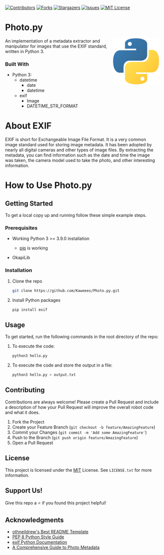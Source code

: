 [![Contributors][contributors-shield]][contributors-url]
[![Forks][forks-shield]][forks-url]
[![Stargazers][stars-shield]][stars-url]
[![Issues][issues-shield]][issues-url]
[![MIT License][license-shield]][license-url]

# Photo.py

<!-- PROJECT LOGO -->
[<img src="assets/img/python-logo.png" align="right" width="150">](https://github.com/Kaweees/Photo.py)

An implementation of a metadata extractor and manipulator for images that use the EXIF standard, written in Python 3.

<!-- BUILT WITH -->
### Built With

 - Python 3:
   - datetime
     - date
     - datetime
   - exif
     - Image
     - DATETIME_STR_FORMAT

# About EXIF
EXIF is short for Exchangeable Image File Format. It is a very common image standard used for storing image metadata. It has been adopted by nearly all digital cameras and other types of image files. By extracting the metadata, you can find information such as the date and time the image was taken, the camera model used to take the photo, and other interesting information.

# How to Use Photo.py

<!-- GETTING STARTED -->
## Getting Started

To get a local copy up and running follow these simple example steps.

### Prerequisites

 - Working Python 3 >= 3.9.0 installation
   - [pip](https://appuals.com/fix-pip-is-not-recognized-as-an-internal-or-external-command/) is working

 - OkapiLib

### Installation

1. Clone the repo
   ```sh
   git clone https://github.com/Kaweees/Photo.py.git
   ```
2. Install Python packages
   ```sh
   pip install exif
   ```

## Usage

To get started, run the following commands in the root directory of the repo:

1. To execute the code:
   ```sh
   python3 hello.py
   ```
2. To execute the code and store the output in a file:
   ```sh
   python3 hello.py > output.txt
   ```

<!-- CONTRIBUTING -->
## Contributing

Contributions are always welcome! Please create a Pull Request and include a description of how your Pull Request will improve the overall robot code and what it does.

1. Fork the Project
2. Create your Feature Branch (`git checkout -b feature/AmazingFeature`)
3. Commit your Changes (`git commit -m 'Add some AmazingFeature'`)
4. Push to the Branch (`git push origin feature/AmazingFeature`)
5. Open a Pull Request

## License

This project is licensed under the [MIT](https://opensource.org/licenses/MIT) License. See `LICENSE.txt` for more information.

## Support Us!

Give this repo a ⭐️ if you found this project helpful!

## Acknowledgments

- [othneildrew's Best README Template](https://github.com/othneildrew/Best-README-Template)
- [PEP 8 Python Style Guide](https://www.python.org/dev/peps/pep-0008/)
- [exif Python Documentation](https://exif.readthedocs.io/en/latest/index.html)
- [A Comprehensive Guide to Photo Metadata](https://www.canto.com/blog/photo-metadata/)

<!-- MARKDOWN LINKS & IMAGES -->
[contributors-shield]: https://img.shields.io/github/contributors/Kaweees/Photo.py.svg?style=for-the-badge
[contributors-url]: https://github.com/Kaweees/Photo.py/graphs/contributors
[forks-shield]: https://img.shields.io/github/forks/Kaweees/Photo.py.svg?style=for-the-badge
[forks-url]: https://github.com/Kaweees/Photo.py/network/members
[stars-shield]: https://img.shields.io/github/stars/Kaweees/Photo.py.svg?style=for-the-badge
[stars-url]: https://github.com/Kaweees/Photo.py/stargazers
[issues-shield]: https://img.shields.io/github/issues/Kaweees/Photo.py.svg?style=for-the-badge
[issues-url]: https://github.com/Kaweees/Photo.py/issues
[license-shield]: https://img.shields.io/github/license/Kaweees/Photo.py.svg?style=for-the-badge
[license-url]: https://github.com/Kaweees/Photo.py/blob/master/LICENSE.txt
